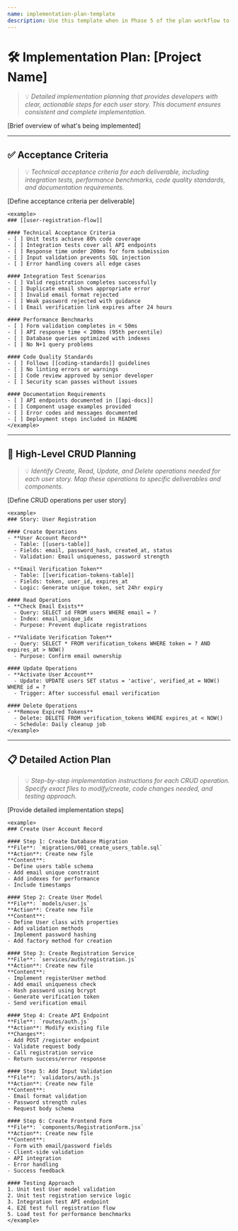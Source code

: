 ```yaml
---
name: implementation-plan-template
description: Use this template when in Phase 5 of the plan workflow to create detailed implementation plans with acceptance criteria, CRUD operations, and step-by-step action plans for each user story.
---
```

# 🛠️ Implementation Plan: [Project Name]
> 💡 *Detailed implementation planning that provides developers with clear, actionable steps for each user story. This document ensures consistent and complete implementation.*

[Brief overview of what's being implemented]

---

## ✅ Acceptance Criteria
> 💡 *Technical acceptance criteria for each deliverable, including integration tests, performance benchmarks, code quality standards, and documentation requirements.*

[Define acceptance criteria per deliverable]

```
<example>
### [[user-registration-flow]]

#### Technical Acceptance Criteria
- [ ] Unit tests achieve 80% code coverage
- [ ] Integration tests cover all API endpoints
- [ ] Response time under 200ms for form submission
- [ ] Input validation prevents SQL injection
- [ ] Error handling covers all edge cases

#### Integration Test Scenarios
- [ ] Valid registration completes successfully
- [ ] Duplicate email shows appropriate error
- [ ] Invalid email format rejected
- [ ] Weak password rejected with guidance
- [ ] Email verification link expires after 24 hours

#### Performance Benchmarks
- [ ] Form validation completes in < 50ms
- [ ] API response time < 200ms (95th percentile)
- [ ] Database queries optimized with indexes
- [ ] No N+1 query problems

#### Code Quality Standards
- [ ] Follows [[coding-standards]] guidelines
- [ ] No linting errors or warnings
- [ ] Code review approved by senior developer
- [ ] Security scan passes without issues

#### Documentation Requirements
- [ ] API endpoints documented in [[api-docs]]
- [ ] Component usage examples provided
- [ ] Error codes and messages documented
- [ ] Deployment steps included in README
</example>
```

---

## 🔧 High-Level CRUD Planning
> 💡 *Identify Create, Read, Update, and Delete operations needed for each user story. Map these operations to specific deliverables and components.*

[Define CRUD operations per user story]

```
<example>
### Story: User Registration

#### Create Operations
- **User Account Record**
  - Table: [[users-table]]
  - Fields: email, password_hash, created_at, status
  - Validation: Email uniqueness, password strength
  
- **Email Verification Token**
  - Table: [[verification-tokens-table]]
  - Fields: token, user_id, expires_at
  - Logic: Generate unique token, set 24hr expiry

#### Read Operations
- **Check Email Exists**
  - Query: SELECT id FROM users WHERE email = ?
  - Index: email_unique_idx
  - Purpose: Prevent duplicate registrations

- **Validate Verification Token**
  - Query: SELECT * FROM verification_tokens WHERE token = ? AND expires_at > NOW()
  - Purpose: Confirm email ownership

#### Update Operations
- **Activate User Account**
  - Update: UPDATE users SET status = 'active', verified_at = NOW() WHERE id = ?
  - Trigger: After successful email verification
  
#### Delete Operations
- **Remove Expired Tokens**
  - Delete: DELETE FROM verification_tokens WHERE expires_at < NOW()
  - Schedule: Daily cleanup job
</example>
```

---

## 📋 Detailed Action Plan
> 💡 *Step-by-step implementation instructions for each CRUD operation. Specify exact files to modify/create, code changes needed, and testing approach.*

[Provide detailed implementation steps]

```
<example>
### Create User Account Record

#### Step 1: Create Database Migration
**File**: `migrations/001_create_users_table.sql`
**Action**: Create new file
**Content**:
- Define users table schema
- Add email unique constraint
- Add indexes for performance
- Include timestamps

#### Step 2: Create User Model
**File**: `models/user.js`
**Action**: Create new file
**Content**:
- Define User class with properties
- Add validation methods
- Implement password hashing
- Add factory method for creation

#### Step 3: Create Registration Service
**File**: `services/auth/registration.js`
**Action**: Create new file
**Content**:
- Implement registerUser method
- Add email uniqueness check
- Hash password using bcrypt
- Generate verification token
- Send verification email

#### Step 4: Create API Endpoint
**File**: `routes/auth.js`
**Action**: Modify existing file
**Changes**:
- Add POST /register endpoint
- Validate request body
- Call registration service
- Return success/error response

#### Step 5: Add Input Validation
**File**: `validators/auth.js`
**Action**: Create new file
**Content**:
- Email format validation
- Password strength rules
- Request body schema

#### Step 6: Create Frontend Form
**File**: `components/RegistrationForm.jsx`
**Action**: Create new file
**Content**:
- Form with email/password fields
- Client-side validation
- API integration
- Error handling
- Success feedback

#### Testing Approach
1. Unit test User model validation
2. Unit test registration service logic
3. Integration test API endpoint
4. E2E test full registration flow
5. Load test for performance benchmarks
</example>
```
